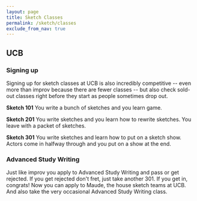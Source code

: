 ```yaml
---
layout: page
title: Sketch Classes
permalink: /sketch/classes
exclude_from_nav: true
---
```


## UCB

### Signing up
Signing up for sketch classes at UCB is also incredibly competitive -- even more than improv because there are fewer classes -- but also check sold-out classes right before they start as people sometimes drop out.

**Sketch 101**
You write a bunch of sketches and you learn game.

**Sketch 201**
You write sketches and you learn how to rewrite sketches. You leave with a packet of sketches.

**Sketch 301**
You write sketches and learn how to put on a sketch show. Actors come in halfway through and you put on a show at the end.

### Advanced Study Writing
Just like improv you apply to Advanced Study Writing and pass or get rejected. If you get rejected don't fret, just take another 301. If you get in, congrats! Now you can apply to Maude, the house sketch teams at UCB. And also take the very occasional Advanced Study Writing class.
